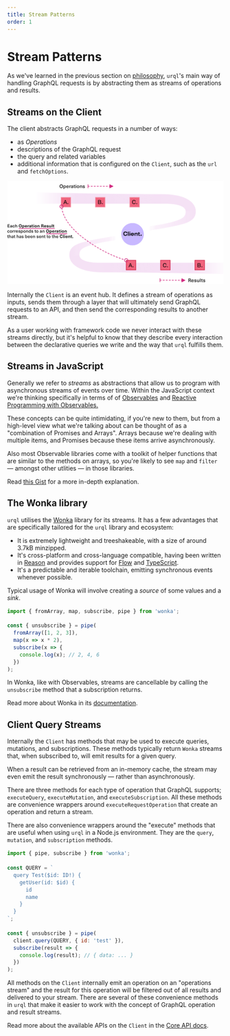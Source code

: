```yaml
---
title: Stream Patterns
order: 1
---
```


# Stream Patterns

As we've learned in the previous section on [philosophy](./philosophy.md), `urql`'s main way of handling GraphQL requests
is by abstracting them as streams of operations and results.

## Streams on the Client

The client abstracts GraphQL requests in a number of ways:

- as _Operations_
- descriptions of the GraphQL request
- the query and related variables
- additional information that is configured on the `Client`, such as
  the `url` and `fetchOptions`.

![Operations stream and results stream](../assets/urql-client-architecture.png)

Internally the `Client` is an event hub. It defines a stream of operations as inputs, sends them
through a layer that will ultimately send GraphQL requests to an API, and then send the corresponding results
to another stream.

As a user working with framework code we never interact with these streams directly, but it's helpful to know that they describe
every interaction between the declarative queries we write and the way that `urql` fulfills them.

## Streams in JavaScript

Generally we refer to _streams_ as abstractions that allow us to program with asynchronous streams of
events over time. Within the JavaScript context we're thinking specifically in terms of of
[Observables](https://github.com/tc39/proposal-observable)
and [Reactive Programming with Observables.](http://reactivex.io/documentation/observable.html)

These concepts can be quite intimidating, if you're new to them, but from a high-level view what
we're talking about can be thought of as a "combination of Promises and Arrays".
Arrays because we're dealing with multiple items, and Promises because these items arrive
asynchronously.

Also most Observable libraries come with a toolkit of helper functions that are similar to the
methods on arrays, so you're likely to see `map` and `filter` — amongst other utlities — in those
libraries.

Read [this Gist](https://gist.github.com/staltz/868e7e9bc2a7b8c1f754) for a more in-depth
explanation.

## The Wonka library

`urql` utilises the [Wonka](https://github.com/kitten/wonka) library for its streams. It has a
few advantages that are specifically tailored for the `urql` library and ecosystem:

- It is extremely lightweight and treeshakeable, with a size of around 3.7kB minzipped.
- It's cross-platform and cross-language compatible, having been written in
  [Reason](https://reasonml.github.io/) and provides support for [Flow](https://flow.org/)
  and [TypeScript](typescriptlang.org/).
- It's a predictable and iterable toolchain, emitting synchronous events whenever possible.

Typical usage of Wonka will involve creating a _source_ of some values and a _sink_.

```js
import { fromArray, map, subscribe, pipe } from 'wonka';

const { unsubscribe } = pipe(
  fromArray([1, 2, 3]),
  map(x => x * 2),
  subscribe(x => {
    console.log(x); // 2, 4, 6
  })
);
```

In Wonka, like with Observables, streams are cancellable by calling the `unsubscribe` method that a
subscription returns.

Read more about Wonka in its [documentation](https://wonka.kitten.sh/basics/background).

## Client Query Streams

Internally the `Client` has methods that may be used to execute queries, mutations, and
subscriptions. These methods typically return `Wonka` streams that, when subscribed to, will
emit results for a given query.

When a result can be retrieved from an in-memory cache, the stream may even emit the result
synchronously — rather than asynchronously.

There are three methods for each type of operation that GraphQL supports;
`executeQuery`, `executeMutation`, and `executeSubscription`. All these methods are
convenience wrappers around `executeRequestOperation` that create an operation and return a stream.

There are also convenience wrappers around the "execute" methods that are useful when using `urql`
in a Node.js environment. They are the `query`, `mutation`, and `subscription` methods.

```js
import { pipe, subscribe } from 'wonka';

const QUERY = `
  query Test($id: ID!) {
    getUser(id: $id) {
      id
      name
    }
  }
`;

const { unsubscribe } = pipe(
  client.query(QUERY, { id: 'test' }),
  subscribe(result => {
    console.log(result); // { data: ... }
  })
);
```

All methods on the `Client` internally emit an operation on an "operations stream" and the result
for this operation will be filtered out of all results and delivered to your stream.
There are several of these convenience methods in `urql` that make it easier to work with the
concept of GraphQL operation and result streams.

Read more about the available APIs on the `Client` in the [Core API docs](../api/core.md).
